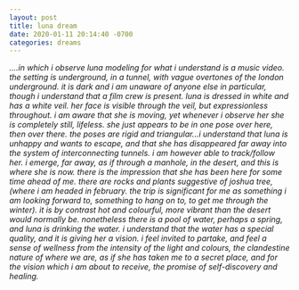 ```yaml
---
layout: post
title: luna dream
date: 2020-01-11 20:14:40 -0700
categories: dreams
---
```


*....in which i observe luna modeling for what i understand is a music video. the setting is underground, in a tunnel, with vague overtones of the london underground. it is dark and i am unaware of anyone else in particular, though i understand that a film crew is present. luna is dressed in white and has a white veil. her face is visible through the veil, but expressionless throughout. i am aware that she is moving, yet whenever i observe her she is completely still, lifeless. she just appears to be in one pose over here, then over there. the poses are rigid and triangular...i understand that luna is unhappy and wants to escape, and that she has disappeared far away into the system of interconnecting tunnels. i am however able to track/follow her. i emerge, far away, as if through a manhole, in the desert, and this is where she is now. there is the impression that she has been here for some time ahead of me. there are rocks and plants suggestive of joshua tree, (where i am headed in february. the trip is significant for me as something i am looking forward to, something to hang on to, to get me through the winter). it is by contrast hot and colourful, more vibrant than the desert would normally be. nonetheless there is a pool of water, perhaps a spring, and luna is drinking the water. i understand that the water has a special quality, and it is giving her a vision. i feel invited to partake, and feel a sense of wellness from the intensity of the light and colours, the clandestine nature of where we are, as if she has taken me to a secret place, and for the vision which i am about to receive, the promise of self-discovery and healing.*
